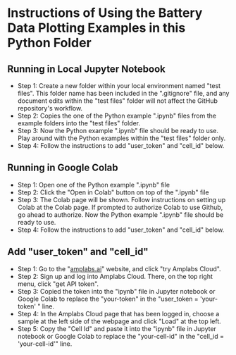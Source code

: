 # Instructions of Using the Battery Data Plotting Examples in this Python Folder

## Running in Local Jupyter Notebook

- Step 1: Create a new folder within your local environment named "test files". This folder name has been included in the ".gitignore" file, and any document edits within the "test files" folder will not affect the GitHub repository's workflow.
- Step 2: Copies the one of the Python example ".ipynb" files from the example folders into the "test files" folder.
- Step 3: Now the Python example ".ipynb" file should be ready to use. Play around with the Python examples within the "test files" folder only.
- Step 4: Follow the instructions to add "user_token" and "cell_id" below.


## Running in Google Colab

- Step 1: Open one of the Python example ".ipynb" file
- Step 2: Click the "Open in Colab" button on top of the ".ipynb" file
- Step 3: The Colab page will be shown. Follow instructions on setting up Colab at the Colab page. If prompted to authorize Colab to use Github, go ahead to authorize. Now the Python example ".ipynb" file should be ready to use.
- Step 4: Follow the instructions to add "user_token" and "cell_id" below.


## Add "user_token" and "cell_id" 

- Step 1: Go to the "[amplabs.ai](https://amplabs.ai)" website, and click "try Amplabs Cloud".
- Step 2: Sign up and log into Amplabs Cloud. There, on the top right menu, click "get API token".
- Step 3: Copied the token into the "ipynb" file in Jupyter notebook or Google Colab to replace the "your-token" in the "user_token = 'your-token' " line. 
- Step 4: In the Amplabs Cloud page that has been logged in, choose a sample at the left side of the webpage and click "Load" at the top left.
- Step 5: Copy the "Cell Id" and paste it into the "ipynb" file in Jupyter notebook or Google Colab to replace the "your-cell-id" in the "cell_id = 'your-cell-id'" line. 


